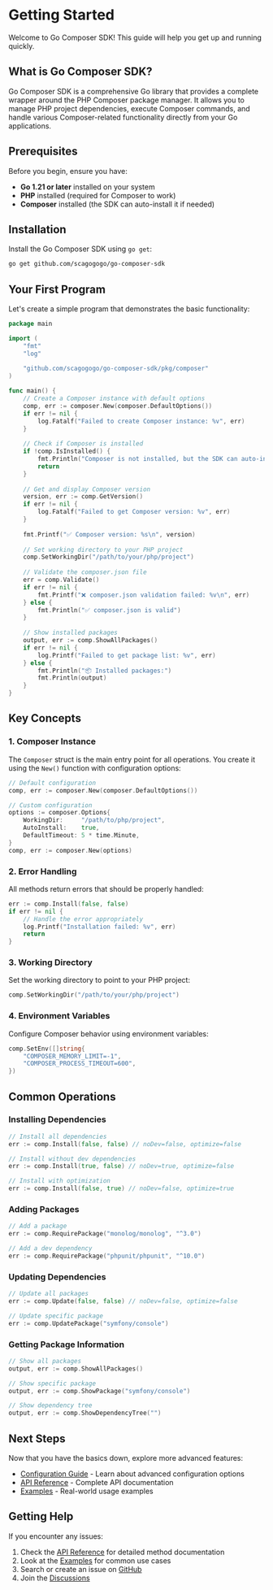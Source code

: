 # Getting Started

Welcome to Go Composer SDK! This guide will help you get up and running quickly.

## What is Go Composer SDK?

Go Composer SDK is a comprehensive Go library that provides a complete wrapper around the PHP Composer package manager. It allows you to manage PHP project dependencies, execute Composer commands, and handle various Composer-related functionality directly from your Go applications.

## Prerequisites

Before you begin, ensure you have:

- **Go 1.21 or later** installed on your system
- **PHP** installed (required for Composer to work)
- **Composer** installed (the SDK can auto-install it if needed)

## Installation

Install the Go Composer SDK using `go get`:

```bash
go get github.com/scagogogo/go-composer-sdk
```

## Your First Program

Let's create a simple program that demonstrates the basic functionality:

```go
package main

import (
    "fmt"
    "log"
    
    "github.com/scagogogo/go-composer-sdk/pkg/composer"
)

func main() {
    // Create a Composer instance with default options
    comp, err := composer.New(composer.DefaultOptions())
    if err != nil {
        log.Fatalf("Failed to create Composer instance: %v", err)
    }
    
    // Check if Composer is installed
    if !comp.IsInstalled() {
        fmt.Println("Composer is not installed, but the SDK can auto-install it!")
        return
    }
    
    // Get and display Composer version
    version, err := comp.GetVersion()
    if err != nil {
        log.Fatalf("Failed to get Composer version: %v", err)
    }
    
    fmt.Printf("✅ Composer version: %s\n", version)
    
    // Set working directory to your PHP project
    comp.SetWorkingDir("/path/to/your/php/project")
    
    // Validate the composer.json file
    err = comp.Validate()
    if err != nil {
        fmt.Printf("❌ composer.json validation failed: %v\n", err)
    } else {
        fmt.Println("✅ composer.json is valid")
    }
    
    // Show installed packages
    output, err := comp.ShowAllPackages()
    if err != nil {
        log.Printf("Failed to get package list: %v", err)
    } else {
        fmt.Println("📦 Installed packages:")
        fmt.Println(output)
    }
}
```

## Key Concepts

### 1. Composer Instance

The `Composer` struct is the main entry point for all operations. You create it using the `New()` function with configuration options:

```go
// Default configuration
comp, err := composer.New(composer.DefaultOptions())

// Custom configuration
options := composer.Options{
    WorkingDir:     "/path/to/php/project",
    AutoInstall:    true,
    DefaultTimeout: 5 * time.Minute,
}
comp, err := composer.New(options)
```

### 2. Error Handling

All methods return errors that should be properly handled:

```go
err := comp.Install(false, false)
if err != nil {
    // Handle the error appropriately
    log.Printf("Installation failed: %v", err)
    return
}
```

### 3. Working Directory

Set the working directory to point to your PHP project:

```go
comp.SetWorkingDir("/path/to/your/php/project")
```

### 4. Environment Variables

Configure Composer behavior using environment variables:

```go
comp.SetEnv([]string{
    "COMPOSER_MEMORY_LIMIT=-1",
    "COMPOSER_PROCESS_TIMEOUT=600",
})
```

## Common Operations

### Installing Dependencies

```go
// Install all dependencies
err := comp.Install(false, false) // noDev=false, optimize=false

// Install without dev dependencies
err := comp.Install(true, false) // noDev=true, optimize=false

// Install with optimization
err := comp.Install(false, true) // noDev=false, optimize=true
```

### Adding Packages

```go
// Add a package
err := comp.RequirePackage("monolog/monolog", "^3.0")

// Add a dev dependency
err := comp.RequirePackage("phpunit/phpunit", "^10.0")
```

### Updating Dependencies

```go
// Update all packages
err := comp.Update(false, false) // noDev=false, optimize=false

// Update specific package
err := comp.UpdatePackage("symfony/console")
```

### Getting Package Information

```go
// Show all packages
output, err := comp.ShowAllPackages()

// Show specific package
output, err := comp.ShowPackage("symfony/console")

// Show dependency tree
output, err := comp.ShowDependencyTree("")
```

## Next Steps

Now that you have the basics down, explore more advanced features:

- [Configuration Guide](/guide/configuration) - Learn about advanced configuration options
- [API Reference](/api/) - Complete API documentation
- [Examples](/examples/) - Real-world usage examples

## Getting Help

If you encounter any issues:

1. Check the [API Reference](/api/) for detailed method documentation
2. Look at the [Examples](/examples/) for common use cases
3. Search or create an issue on [GitHub](https://github.com/scagogogo/go-composer-sdk/issues)
4. Join the [Discussions](https://github.com/scagogogo/go-composer-sdk/discussions)
